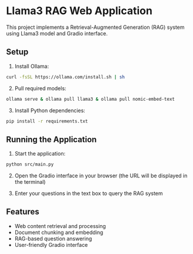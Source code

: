 # Llama3 RAG Web Application

This project implements a Retrieval-Augmented Generation (RAG) system using Llama3 model and Gradio interface.

## Setup

1. Install Ollama:
```bash
curl -fsSL https://ollama.com/install.sh | sh
```

2. Pull required models:
```bash
ollama serve & ollama pull llama3 & ollama pull nomic-embed-text
```

3. Install Python dependencies:
```bash
pip install -r requirements.txt
```

## Running the Application

1. Start the application:
```bash
python src/main.py
```

2. Open the Gradio interface in your browser (the URL will be displayed in the terminal)

3. Enter your questions in the text box to query the RAG system

## Features

- Web content retrieval and processing
- Document chunking and embedding
- RAG-based question answering
- User-friendly Gradio interface
